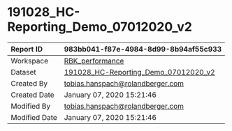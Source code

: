 



# 191028_HC-Reporting_Demo_07012020_v2

|Report ID|983bb041-f87e-4984-8d99-8b94af55c933|
| :--- | :--- |
|Workspace|[RBK_performance](../Workspaces/RBK_performance.md)|
|Dataset|[191028_HC-Reporting_Demo_07012020_v2](../Datasets/191028_HC-Reporting_Demo_07012020_v2.md)|
|Created By|tobias.hanspach@rolandberger.com|
|Created Date|January 07, 2020 15:21:46|
|Modified By|tobias.hanspach@rolandberger.com|
|Modified Date|January 07, 2020 15:21:46|
